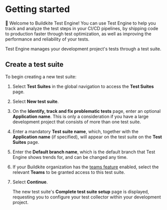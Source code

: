 # Getting started

👋 Welcome to Buildkite Test Engine! You can use Test Engine to help you track and analyze the test steps in your CI/CD pipelines, by shipping code to production faster through test optimization, as well as improving the performance and reliability of your tests.

Test Engine manages your development project's tests through a test suite.

## Create a test suite

To begin creating a new test suite:

1. Select **Test Suites** in the global navigation to access the **Test Suites** page.
1. Select **New test suite**.
1. On the **Identify, track and fix problematic tests** page, enter an optional **Application name**. This is only a consideration if you have a large development project that consists of more than one test suite.
1. Enter a mandatory **Test suite name**, which, together with the **Application name** (if specified), will appear on the test suite on the **Test Suites** page.
1. Enter the **Default branch name**, which is the default branch that Test Engine shows trends for, and can be changed any time.
1. If your Buildkite organization has the [teams feature](/docs/test-engine/permissions) enabled, select the relevant **Teams** to be granted access to this test suite.
1. Select **Continue**.

    The new test suite's **Complete test suite setup** page is displayed, requesting you to configure your test collector within your development project.
